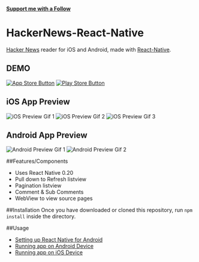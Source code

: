 [**Support me with a Follow**](https://github.com/iSimar/followers)

# HackerNews-React-Native

[Hacker News](https://news.ycombinator.com/) reader for iOS and Android, made with [React-Native](https://github.com/facebook/react-native).

## DEMO
[![App Store Button](http://imgur.com/y8PTxr9.png "App Store Button")](https://itunes.apple.com/ca/app/hacker-news-reader-react-native/id1067161633?mt=8)
[![Play Store Button](http://imgur.com/utWa1co.png "Play Store Button")](https://play.google.com/store/apps/details?id=com.hackernews)

## iOS App Preview
![iOS Preview Gif 1](http://imgur.com/8OV8MVj.gif "iOS Preview Gif 1")
![iOS Preview Gif 2](http://imgur.com/9mrmir9.gif "iOS Preview Gif 2")
![iOS Preview Gif 3](http://imgur.com/KuySKlC.gif "iOS Preview Gif 3")

## Android App Preview
![Android Preview Gif 1](http://i.imgur.com/88ZW3Ls.gif "Android Preview Gif 1")
![Android Preview Gif 2](http://i.imgur.com/DWjd4zM.gif "Android Preview Gif 2")

##Features/Components
- Uses React Native 0.20
- Pull down to Refresh listview
- Pagination listview
- Comment & Sub Comments
- WebView to view source pages

##Installation
Once you have downloaded or cloned this repository, run `npm install` inside the directory.

##Usage
- [Setting up React Native for Android](https://facebook.github.io/react-native/docs/android-setup.html#content)
- [Running app on Android Device](https://facebook.github.io/react-native/docs/running-on-device-android.html#content)
- [Running app on iOS Device](https://facebook.github.io/react-native/docs/running-on-device-ios.html#content)
